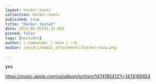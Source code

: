```yaml
---
layout: hacker-toots
collection: hacker-toots
published: true
title: "Hacker Tooted"
date: 2023-06-26T01:22:06Z
pinned: false
tags: [mastodon]
author: ⸸ commander ░ nova ⸸ :~$
avatar: /assets/media_attachments/hacker-nova.png

---
```


<p>yes</p><p><a href="https://music.apple.com/us/album/schism/1474185412?i=1474185654" target="_blank" rel="nofollow noopener noreferrer" translate="no"><span class="invisible">https://</span><span class="ellipsis">music.apple.com/us/album/schis</span><span class="invisible">m/1474185412?i=1474185654</span></a></p>


